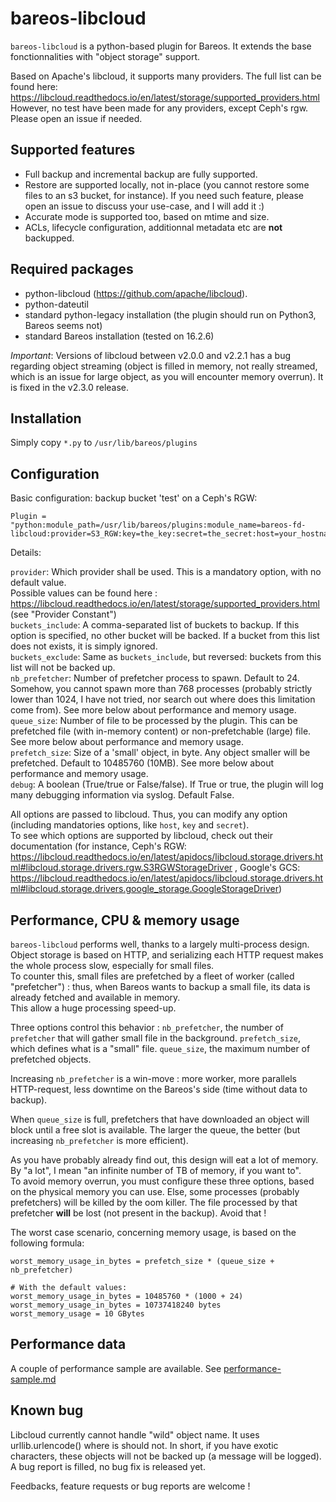 bareos-libcloud
===

`bareos-libcloud` is a python-based plugin for Bareos.
It extends the base fonctionnalities with "object storage" support.

Based on Apache's libcloud, it supports many providers. The full list can be found here: https://libcloud.readthedocs.io/en/latest/storage/supported_providers.html
However, no test have been made for any providers, except Ceph's rgw. Please open an issue if needed.

Supported features
---
- Full backup and incremental backup are fully supported.
- Restore are supported locally, not in-place (you cannot restore some files to an s3 bucket, for instance). If you need such feature, please open an issue to discuss your use-case, and I will add it :)
- Accurate mode is supported too, based on mtime and size.
- ACLs, lifecycle configuration, additionnal metadata etc are **not** backupped.

Required packages
---

- python-libcloud (https://github.com/apache/libcloud).
- python-dateutil
- standard python-legacy installation (the plugin should run on Python3, Bareos seems not)
- standard Bareos installation (tested on 16.2.6)

*Important*: Versions of libcloud between v2.0.0 and v2.2.1 has a bug regarding object streaming (object is filled in memory, not really streamed, which is an issue for large object, as you will encounter memory overrun). It is fixed in the v2.3.0 release.

Installation
---
Simply copy `*.py` to `/usr/lib/bareos/plugins`


Configuration
---

Basic configuration: backup bucket 'test' on a Ceph's RGW:
```
Plugin = "python:module_path=/usr/lib/bareos/plugins:module_name=bareos-fd-libcloud:provider=S3_RGW:key=the_key:secret=the_secret:host=your_hostname:buckets_include=test"
```

Details:

`provider`: Which provider shall be used. This is a mandatory option, with no default value.  
Possible values can be found here : https://libcloud.readthedocs.io/en/latest/storage/supported_providers.html (see "Provider Constant")  
`buckets_include`: A comma-separated list of buckets to backup. If this option is specified, no other bucket will be backed. If a bucket from this list does not exists, it is simply ignored.  
`buckets_exclude`: Same as `buckets_include`, but reversed: buckets from this list will not be backed up.  
`nb_prefetcher`: Number of prefetcher process to spawn. Default to 24. Somehow, you cannot spawn more than 768 processes (probably strictly lower than 1024, I have not tried, nor search out where does this limitation come from). See more below about performance and memory usage.  
`queue_size`: Number of file to be processed by the plugin. This can be prefetched file (with in-memory content) or non-prefetchable (large) file. See more below about performance and memory usage.  
`prefetch_size`: Size of a 'small' object, in byte. Any object smaller will be prefetched. Default to 10485760 (10MB). See more below about performance and memory usage.  
`debug`: A boolean (True/true or False/false). If True or true, the plugin will log many debugging information via syslog. Default False.  


All options are passed to libcloud. Thus, you can modify any option (including mandatories options, like `host`, `key` and `secret`).  
To see which options are supported by libcloud, check out their documentation (for instance, Ceph's RGW: https://libcloud.readthedocs.io/en/latest/apidocs/libcloud.storage.drivers.html#libcloud.storage.drivers.rgw.S3RGWStorageDriver , Google's GCS: https://libcloud.readthedocs.io/en/latest/apidocs/libcloud.storage.drivers.html#libcloud.storage.drivers.google_storage.GoogleStorageDriver)


Performance, CPU & memory usage
---

`bareos-libcloud` performs well, thanks to a largely multi-process design.  
Object storage is based on HTTP, and serializing each HTTP request makes the whole process slow, especially for small files.  
To counter this, small files are prefetched by a fleet of worker (called "prefetcher") : thus, when Bareos wants to backup a small file, its data is already fetched and available in memory.  
This allow a huge processing speed-up.  

Three options control this behavior : `nb_prefetcher`, the number of `prefetcher` that will gather small file in the background. `prefetch_size`, which defines what is a "small" file. `queue_size`, the maximum number of prefetched objects.  

Increasing `nb_prefetcher` is a win-move : more worker, more parallels HTTP-request, less downtime on the Bareos's side (time without data to backup).  

When `queue_size` is full, prefetchers that have downloaded an object will block until a free slot is available. The larger the queue, the better (but increasing `nb_prefetcher` is more efficient).  

As you have probably already find out, this design will eat a lot of memory. By "a lot", I mean "an infinite number of TB of memory, if you want to".  
To avoid memory overrun, you must configure these three options, based on the physical memory you can use. Else, some processes (probably prefetchers) will be killed by the oom killer. The file processed by that prefetcher **will** be lost (not present in the backup). Avoid that !  

The worst case scenario, concerning memory usage, is based on the following formula:  
```
worst_memory_usage_in_bytes = prefetch_size * (queue_size + nb_prefetcher)

# With the default values:
worst_memory_usage_in_bytes = 10485760 * (1000 + 24)
worst_memory_usage_in_bytes = 10737418240 bytes
worst_memory_usage = 10 GBytes
```

Performance data
---

A couple of performance sample are available. See [performance-sample.md](performance-sample.md)


Known bug
---

Libcloud currently cannot handle "wild" object name. It uses urllib.urlencode() where is should not. In short, if you have exotic characters, these objects will not be backed up (a message will be logged).  
A bug report is filled, no bug fix is released yet.



Feedbacks, feature requests or bug reports are welcome !
